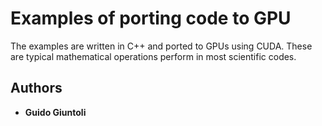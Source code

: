 # Examples of porting code to GPU

The examples are written in C++ and ported to GPUs using CUDA. These
are typical mathematical operations perform in most scientific codes.

## Authors

* **Guido Giuntoli**

